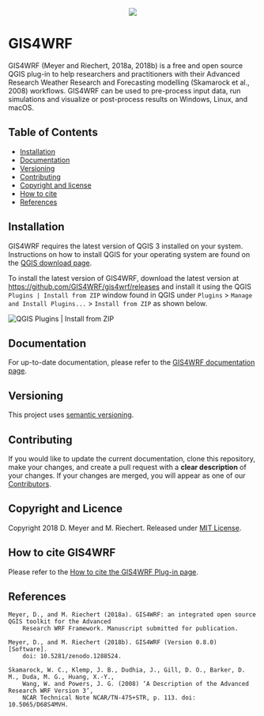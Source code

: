 <p align="center"><img src="https://github.com/GIS4WRF/gis4wrf-docs/blob/master/images/gis4wrf.png"></p>

# GIS4WRF
GIS4WRF (Meyer and Riechert, 2018a, 2018b) is a free and open source QGIS plug-in to help researchers and practitioners with their Advanced Research Weather Research and Forecasting modelling (Skamarock et al., 2008) workflows. GIS4WRF can be used to pre-process input data, run simulations and visualize or post-process results on Windows, Linux, and macOS.

## Table of Contents
- [Installation](#installation)
- [Documentation](#documentation)
- [Versioning](#versioning)
- [Contributing](#contributing)
- [Copyright and license](#copyright-and-licence)
- [How to cite](#how-to-cite)
- [References](#references)

## Installation
GIS4WRF requires the latest version of QGIS 3 installed on your system. Instructions on how to install QGIS for your operating system are found on the [QGIS download page](https://qgis.org/en/site/forusers/download.html). 

To install the latest version of GIS4WRF, download the latest version at https://github.com/GIS4WRF/gis4wrf/releases and install it using the QGIS `Plugins | Install from ZIP` window found in QGIS under `Plugins` > `Manage and Install Plugins...` > `Install from ZIP` as shown below.

![QGIS Plugins | Install from ZIP](https://github.com/GIS4WRF/gis4wrf-docs/blob/master/images/qgis_plugins_install_from_zip.png)

## Documentation
For up-to-date documentation, please refer to the [GIS4WRF documentation page](https://github.com/GIS4WRF/gis4wrf-docs).

## Versioning

This project uses [semantic versioning](https://semver.org/).

## Contributing
If you would like to update the current documentation, clone this repository, make your changes, and create a pull request with a **clear description** of your changes. If your changes are merged, you will appear as one of our [Contributors](https://github.com/GIS4WRF/gis4wrf/graphs/contributors).

## Copyright and Licence
Copyright 2018 D. Meyer and M. Riechert.
Released under [MIT License](LICENSE.txt).

## How to cite GIS4WRF
Please refer to the [How to cite the GIS4WRF Plug-in page](https://github.com/GIS4WRF/gis4wrf-docs#how-to-cite-gis4wrf).

## References

```
Meyer, D., and M. Riechert (2018a). GIS4WRF: an integrated open source QGIS toolkit for the Advanced 
    Research WRF Framework. Manuscript submitted for publication.

Meyer, D., and M. Riechert (2018b). GIS4WRF (Version 0.8.0) [Software].
    doi: 10.5281/zenodo.1288524.

Skamarock, W. C., Klemp, J. B., Dudhia, J., Gill, D. O., Barker, D. M., Duda, M. G., Huang, X.-Y.,
    Wang, W. and Powers, J. G. (2008) ‘A Description of the Advanced Research WRF Version 3’,
    NCAR Technical Note NCAR/TN-475+STR, p. 113. doi: 10.5065/D68S4MVH.
```